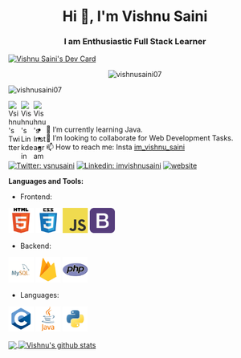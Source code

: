 <!-- <p align="center"><img src="https://i.ibb.co/8NbgL9P/Black-Technology-Linked-In-Banner-1.jpg"></p> -->

<h1 align="center">Hi 👋, I'm Vishnu Saini</h1>
<h3 align="center">I am Enthusiastic Full Stack Learner</h3>

<a align="right" href="https://app.daily.dev/vsnu"><img src="https://api.daily.dev/devcards/206089d1e7ab45699e3d6f9b5a85d8d2.png?r=7c9" width="400" alt="Vishnu Saini's Dev Card"/></a>

<p align="center"><img src="https://github-profile-trophy.vercel.app/?username=vishnusaini07&theme=nord&row=1&column=7" alt="vishnusaini07" /></p>

<p align="left"> <img src="https://komarev.com/ghpvc/?username=vishnusaini07&label=Views&color=blue&style=plastic" alt="vishnusaini07" /> </p>

<a href="https://twitter.com/vsnusaini">
  <img align="left" alt="Vsihnu's Twitter" width="25px" src="https://cdn.jsdelivr.net/npm/simple-icons@v3/icons/twitter.svg" />
</a>
<a href="https://linkedin.com/in/imvishnusaini">
  <img align="left" alt="Vishnu's Linkdein" width="25px" src="https://cdn.jsdelivr.net/npm/simple-icons@v3/icons/linkedin.svg" />
</a>
<a href="https://instagram.com/im_vishnu_saini/">
  <img align="left" alt="Vishnu's Instagram" width="25px" src="https://cdn.jsdelivr.net/npm/simple-icons@v3/icons/instagram.svg" />
</a>
<br/>
<br/>

- 🌱 I’m currently learning Java.
- 👯 I’m looking to collaborate for Web Development Tasks.
- 📫 How to reach me: Insta [im_vishnu_saini](https://instagram.com/im_vishnu_saini/)


[![Twitter: vsnusaini](https://img.shields.io/twitter/follow/vsnusaini?style=social)](https://twitter.com/vsnusaini)
[![Linkedin: imvishnusaini](https://img.shields.io/badge/imvishnusaini-blue?style=flat-square&logo=Linkedin&logoColor=white&link=https://www.linkedin.com/in/imvishnusaini/)](https://www.linkedin.com/in/imvishnusaini/)
[![website](https://img.shields.io/badge/PortfolioWebsite-Vishnu-2648ff?style=flat-square&logo=google-chrome)](https://vishnusaini07.github.io/)


**Languages and Tools:**  

- Frontend:

<code><img height="50" src="https://raw.githubusercontent.com/github/explore/80688e429a7d4ef2fca1e82350fe8e3517d3494d/topics/html/html.png"></code>
<code><img height="50" src="https://raw.githubusercontent.com/github/explore/80688e429a7d4ef2fca1e82350fe8e3517d3494d/topics/css/css.png"></code>
<code><img height="50" src="https://raw.githubusercontent.com/github/explore/80688e429a7d4ef2fca1e82350fe8e3517d3494d/topics/javascript/javascript.png"></code>
<code><img height="50" src="https://raw.githubusercontent.com/github/explore/80688e429a7d4ef2fca1e82350fe8e3517d3494d/topics/bootstrap/bootstrap.png"></code>

- Backend:

<code><img height="50" src="https://raw.githubusercontent.com/github/explore/80688e429a7d4ef2fca1e82350fe8e3517d3494d/topics/mysql/mysql.png"></code>
<code><img height="50" src="https://raw.githubusercontent.com/github/explore/80688e429a7d4ef2fca1e82350fe8e3517d3494d/topics/firebase/firebase.png"></code>
<code><img height="50" src="https://raw.githubusercontent.com/github/explore/80688e429a7d4ef2fca1e82350fe8e3517d3494d/topics/php/php.png"></code>

- Languages:

<code><img height="50" src="https://raw.githubusercontent.com/github/explore/80688e429a7d4ef2fca1e82350fe8e3517d3494d/topics/c/c.png"></code>
<code><img height="50" src="https://raw.githubusercontent.com/github/explore/80688e429a7d4ef2fca1e82350fe8e3517d3494d/topics/java/java.png"></code>
<code><img height="50" src="https://raw.githubusercontent.com/github/explore/80688e429a7d4ef2fca1e82350fe8e3517d3494d/topics/python/python.png"></code>

<a href="https://github.com/vishnusaini07">
  <img align="center" src="https://github-readme-stats.vercel.app/api/top-langs/?username=vishnusaini07&theme=light&hide_langs_below=1" />
</a>
<a href="https://github.com/vishnusaini07">
 <img align="center" src="https://github-readme-stats.vercel.app/api?username=vishnusaini07&show_icons=true&theme=light&line_height=27" alt="Vishnu's github stats"/>
</a>
